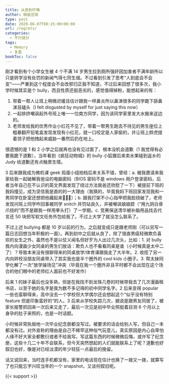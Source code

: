 ```yaml
---
title: 从良到忏悔
author: 椒盐豆豉
type: post
date: 2020-06-07T00:25:00+00:00
url: /regrets/
categories:
  - 不行就分
tags:
  - Memory
  - 复盘
bookToc: false
---
```

刚才看到有个小学女生被 4 个不满 14 岁男生拉到厕所强奸因加害者不满年龄所以只是转学没有处罚的新闻气得七窍生烟。不过看到引发了思考“人到底会不会变“——严重到这个程度会不会改邪归正我不知道，不过后来回想了很多次，我小学时候其实是个 bully，而且性质还挺恶劣的，感觉值得掉粉，能想起来的有：

1. 带着一帮人让班上稍微迟缓且估计跟我一样鼻炎所以鼻涕很多的同学跪下舔鼻涕且磕头（I felt disgusted by myself for just saying this now）
2. 一起排挤嘲讽起外号班上唯一一位南方同学，因为该同学家里发大水搬来这边的。
3. 老师发给我的优秀作业小红花不见了，带着一帮男生跑去不待见的男生座位上粗暴翻开铅笔盒发现发现有小红花，就一口咬定是人家偷的，并让班上胖虎提着领子把他拽起来威胁一番然后扔在地上。

很遗憾的是 1 和 2 小学之后就再也没有见过面了，根本没机会道歉（1 我觉得有必要我跪下道歉），当年看到《疯狂动物城》的 bully 小狐狸后来卖水果碰到返乡的 Judy 给道歉还有点触景生情。

3 后来跟我成为微机课 geek 捣蛋小组拍档后来关系不错，曾经：a. 被我邀请来我家给我一起破解我爸设的电脑密码（BIOS 密码不是 windows 用户登录密码，后者当年自己在不认识的英文界面发现了绕过方法我爸还欣慰了一下）被提前下班的我妈撞见，成为坚信我是直的的一大理由（我猜的，毕竟我妈下班回家发现我和一男同学在卧室还想把他藏起来🤦🏻‍♂️）；b. 跟我打架不小心指甲把我脸挠破了，老师发现问班上同学咋回事被同学 snitch 并罚站良久，并被嘲讽娘娘腔（“用九阴白骨爪挠的”而不是跟我一样用拳头打）了一学期。c. 竞赛保送清华被补脑用品找去代言还 50 块把写软文任务外包给我了。不过上大学了就没怎么联系了。

不过上述 bullying 都是 10 岁以前的行为，之后就变成只是跟老师刚（可以另写一篇日志回想当年积极的一面）。再到初中之后就从良了，除了很直男癌轻微欺负喜欢的女生之外，虽然也不是以仗义闻名但好歹为人出过几次头，比如：1. 对 bully 我内向漫画少女同桌的男生们放话：欺负人也不看看同桌是谁（小时候真是太中二了）？导致本来没有很聊得来的同桌放学/体育课跟我走了大半年。2. 收揽了另一内向转校没朋友同桌带入了其实我也是半个圈外的 cool kids 小圈子。3. 帮太妹同学化解了一次“放学操场见”冲突（毕竟在我一个圈外非且平时都不会出现在这个场合的他们眼中的老师红人面前也不好发作）

后来 1 的妹子最后也没多熟，但是在我找不到龙珠几卷的时候带我去了几次漫画租书店，以至于她的名字是我为数不多记得的初中同学名字。2 后来变得 popular 一些也蛮聊得来，高中没去一个学校但大学偶尔还会想起这个“似乎没有特别 feature 但是印象蛮好的“的人。3 后来从学校失踪几次，据说是跟男友同居了，被家长报警抓回来一次后来又走了，最后一次见是初中毕业照挺着目测 6 个月以上身孕的肚子来照的，也是一时话题。

小时候非常执拗地一次毕业纪念册都没写过。被要求的话会给别人写，但自己一本都没有过。对外宣称的理由是自己不稀罕这种俗气玩意儿，真实原因是内心自卑怕人缘不好大家全都敷衍或者不给我写。写这篇东西的时候微微后悔，或许写了纪念册，这些十几二十年不会联系，但今天突然想起的人们就能联系上了呢？道歉也好叙旧也好，像是对已经淡漠的年少轻狂一点最后的挽留。

话又说回来，当时连手机都没有，家里的电话现在估计也换了一拨又一拨，就算写了也只能忘字兴叹当年的一个 snapshot，又谈何叙旧呢。

{{< support >}}